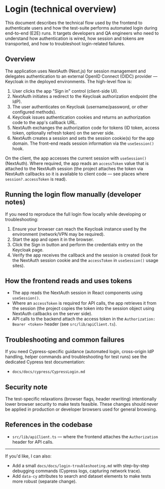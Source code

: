 # Login (technical overview)

This document describes the technical flow used by the frontend to authenticate users and how the test-suite performs automated login during end-to-end (E2E) runs. It targets developers and QA engineers who need to understand how authentication is wired, how session and tokens are transported, and how to troubleshoot login-related failures.

## Overview

The application uses NextAuth (Next.js) for session management and delegates authentication to an external OpenID Connect (OIDC) provider — Keycloak in the deployed environments. The high-level flow is:

1. User clicks the app "Sign in" control (client-side UI).
2. NextAuth initiates a redirect to the Keycloak authorization endpoint (the IdP).
3. The user authenticates on Keycloak (username/password, or other configured methods).
4. Keycloak issues authentication cookies and returns an authorization code to the app's callback URL.
5. NextAuth exchanges the authorization code for tokens (ID token, access token, optionally refresh token) on the server side.
6. NextAuth creates a session and sets the session cookie(s) for the app domain. The front-end reads session information via the `useSession()` hook.

On the client, the app accesses the current session with `useSession()` (NextAuth). Where required, the app reads an `accessToken` value that is attached to the NextAuth session (the project attaches the token via NextAuth callbacks so it is available to client code — see places where `session?.accessToken` is read).

## Running the login flow manually (developer notes)

If you need to reproduce the full login flow locally while developing or troubleshooting:

1. Ensure your browser can reach the Keycloak instance used by the environment (network/VPN may be required).
2. Start the app and open it in the browser.
3. Click the Sign in button and perform the credentials entry on the Keycloak page.
4. Verify the app receives the callback and the session is created (look for the NextAuth session cookie and the `accessToken` in `useSession()` usage sites).

## How the frontend reads and uses tokens

- The app reads the NextAuth session in React components using `useSession()`.
- Where an `accessToken` is required for API calls, the app retrieves it from the session (the project copies the token into the session object using NextAuth callbacks on the server side).
- API calls to the backend attach the access token in the `Authorization: Bearer <token>` header (see `src/lib/apiClient.ts`).

## Troubleshooting and common failures

If you need Cypress-specific guidance (automated login, cross-origin IdP handling, helper commands and troubleshooting for test runs) see the dedicated Cypress test documentation:

- `docs/docs/cypress/CypressLogin.md`

## Security note

The test-specific relaxations (browser flags, header rewriting) intentionally lower browser security to make tests feasible. These changes should never be applied in production or developer browsers used for general browsing.

## References in the codebase

- `src/lib/apiClient.ts` — where the frontend attaches the `Authorization` header for API calls.

---

If you'd like, I can also:

- Add a small `docs/docs/login-troubleshooting.md` with step-by-step debugging commands (Cypress logs, capturing network trace).
- Add `data-cy` attributes to search and dataset elements to make tests more robust (separate change).
